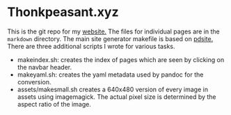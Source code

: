 # Thonkpeasant.xyz

This is the git repo for my [website.](thonkpeasant.xyz)
The files for individual pages are in the `markdown` directory.
The main site generator makefile is based on [pdsite.](https://github.com/GordStephen/pdsite)
There are three additional scripts I wrote for various tasks.

+ makeindex.sh: creates the index of pages which are seen by clicking on the navbar header.
+ makeyaml.sh: creates the yaml metadata used by pandoc for the conversion.
+ assets/makesmall.sh creates a 640x480 version of every image in assets using imagemagick. The actual pixel size is determined by the aspect ratio of the image.
